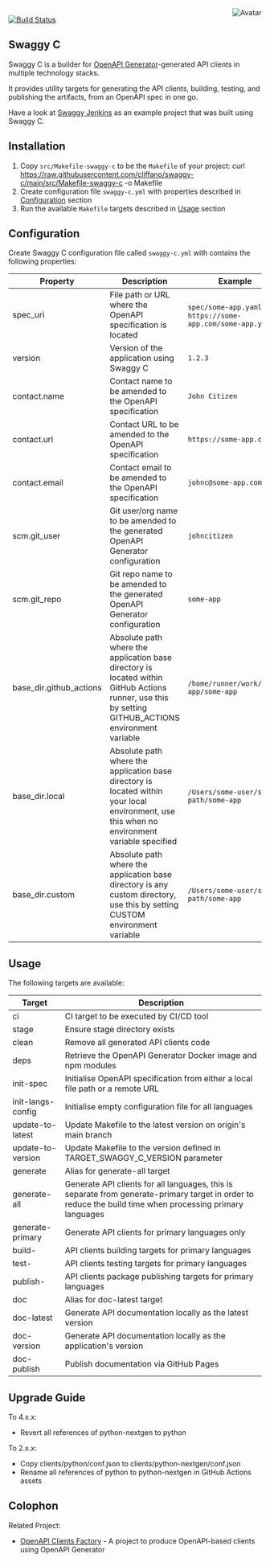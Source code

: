 <img align="right" src="https://raw.github.com/cliffano/swaggy-c/master/avatar.jpg" alt="Avatar"/>

[![Build Status](https://github.com/cliffano/swaggy-c/actions/workflows/ci-workflow.yaml/badge.svg)](https://github.com/cliffano/swaggy-c/actions/workflows/ci-workflow.yaml)
<br/>

Swaggy C
--------

Swaggy C is a builder for [OpenAPI Generator](https://openapi-generator.tech/)-generated API clients in multiple technology stacks.

It provides utility targets for generating the API clients, building, testing, and publishing the artifacts, from an OpenAPI spec in one go.

Have a look at [Swaggy Jenkins](http://github.com/cliffano/swaggy-jenkins) as an example project that was built using Swaggy C.

Installation
------------

1. Copy `src/Makefile-swaggy-c` to be the `Makefile` of your project:
    curl https://raw.githubusercontent.com/cliffano/swaggy-c/main/src/Makefile-swaggy-c -o Makefile
2. Create configuration file `swaggy-c.yml` with properties described in [Configuration](#configuration) section
3. Run the available `Makefile` targets described in [Usage](#usage) section

Configuration
-------------

Create Swaggy C configuration file called `swaggy-c.yml` with contains the following properties:

| Property | Description | Example |
|----------|-------------|---------|
| spec_uri | File path or URL where the OpenAPI specification is located | `spec/some-app.yaml` or `https://some-app.com/some-app.yaml` |
| version | Version of the application using Swaggy C | `1.2.3` |
| contact.name | Contact name to be amended to the OpenAPI specification | `John Citizen` |
| contact.url | Contact URL to be amended to the OpenAPI specification | `https://some-app.com` |
| contact.email | Contact email to be amended to the OpenAPI specification | `johnc@some-app.com` |
| scm.git_user | Git user/org name to be amended to the generated  OpenAPI Generator configuration | `johncitizen` |
| scm.git_repo | Git repo name to be amended to the generated OpenAPI Generator configuration | `some-app` |
| base_dir.github_actions | Absolute path where the application base directory is located within GitHub Actions runner, use this by setting GITHUB_ACTIONS environment variable | `/home/runner/work/some-app/some-app` |
| base_dir.local | Absolute path where the application base directory is located within your local environment, use this when no environment variable specified | `/Users/some-user/some-path/some-app` |
| base_dir.custom | Absolute path where the application base directory is any custom directory, use this by setting CUSTOM environment variable | `/Users/some-user/some-path/some-app` |

Usage
-----

The following targets are available:

| Target | Description |
|--------|-------------|
| ci | CI target to be executed by CI/CD tool |
| stage | Ensure stage directory exists |
| clean | Remove all generated API clients code |
| deps | Retrieve the OpenAPI Generator Docker image and npm modules |
| init-spec | Initialise OpenAPI specification from either a local file path or a remote URL |
| init-langs-config | Initialise empty configuration file for all languages |
| update-to-latest | Update Makefile to the latest version on origin's main branch |
| update-to-version | Update Makefile to the version defined in TARGET_SWAGGY_C_VERSION parameter |
| generate | Alias for generate-all target |
| generate-all | Generate API clients for all languages, this is separate from generate-primary target in order to reduce the build time when processing primary languages |
| generate-primary | Generate API clients for primary languages only |
| build-<lang> | API clients building targets for primary languages |
| test-<lang> | API clients testing targets for primary languages |
| publish-<lang> | API clients package publishing targets for primary languages |
| doc | Alias for doc-latest target |
| doc-latest | Generate API documentation locally as the latest version |
| doc-version | Generate API documentation locally as the application's version |
| doc-publish | Publish documentation via GitHub Pages |

Upgrade Guide
-------------

To 4.x.x:

* Revert all references of python-nextgen to python

To 2.x.x:

* Copy clients/python/conf.json to clients/python-nextgen/conf.json
* Rename all references of python to python-nextgen in GitHub Actions assets

Colophon
--------

Related Project:

* [OpenAPI Clients Factory](https://github.com/oapicf) - A project to produce OpenAPI-based clients using OpenAPI Generator

